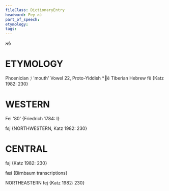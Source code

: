 ```yaml
---
fileClass: DictionaryEntry
headword: Fey פֿא
part_of_speech: 
etymology: 
tags: 
---
```

פֿא

ETYMOLOGY
===========
Phoenician 𐤐 'mouth'
Vowel 22, Proto-Yiddish *ē
Tiberian Hebrew fē
{Katz 1982: 230}

WESTERN
========

Fei '80' {Friedrich 1784: I}

fɛj {NORTHWESTERN, Katz 1982: 230}

CENTRAL
========

faj {Katz 1982: 230}

fæi {Birnbaum transcriptions}

NORTHEASTERN
fej {Katz 1982: 230}
